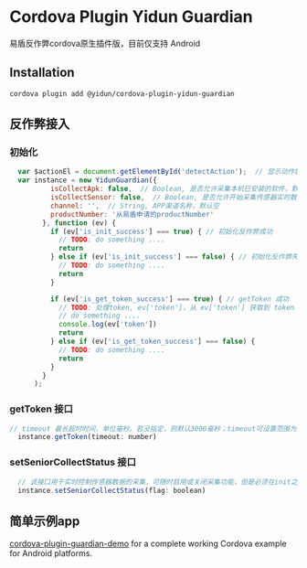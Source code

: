 # Cordova Plugin Yidun Guardian

易盾反作弊cordova原生插件版，目前仅支持 Android

## Installation

```
cordova plugin add @yidun/cordova-plugin-yidun-guardian

```

## 反作弊接入

### 初始化
```js
  var $actionEl = document.getElementById('detectAction');  // 显示动作提示的元素
  var instance = new YidunGuardian({
          isCollectApk: false,  // Boolean, 是否允许采集本机已安装的软件，默认 false
          isCollectSensor: false,  // Boolean, 是否允许开始采集传感器实时数据，默认 false
          channel: '',  // String, APP渠道名称，默认空
          productNumber: '从易盾申请的productNumber'
        }, function (ev) {
          if (ev['is_init_success'] === true) { // 初始化反作弊成功
            // TODO: do something ....
            return
          } else if (ev['is_init_success'] === false) { // 初始化反作弊失败
            // TODO: do something ....
            return
          }

          if (ev['is_get_token_success'] === true) { // getToken 成功
            // TODO: 处理token, ev['token']，从 ev['token'] 获取到 token
            // do something ....
            console.log(ev['token'])
            return
          } else if (ev['is_get_token_success'] === false) {
            // TODO: do something ....
            return
          }
        }
      );
```

### getToken 接口
```js
// timeout 最长超时时间，单位毫秒。若没指定，则默认3000毫秒；timeout可设置范围为1000~10000毫秒
  instance.getToken(timeout: number)
```

### setSeniorCollectStatus 接口
```js
  // 该接口用于实时控制传感器数据的采集，可随时启用或关闭采集功能，但是必须在init之后方可调用该接口
  instance.setSeniorCollectStatus(flag: boolean)
```

## 简单示例app

<a href="https://github.com/yidun/cordova-plugin-guardian-demo">cordova-plugin-guardian-demo</a> for a complete working Cordova example for Android platforms.

